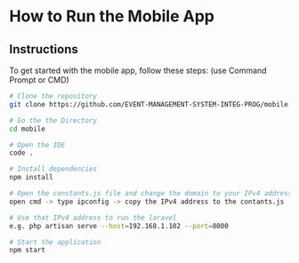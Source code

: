 # How to Run the Mobile App

## Instructions

To get started with the mobile app, follow these steps: (use Command Prompt or CMD)

```sh
# Clone the repository
git clone https://github.com/EVENT-MANAGEMENT-SYSTEM-INTEG-PROG/mobile.git

# Go the the Directory
cd mobile

# Open the IDE
code .

# Install dependencies
npm install

# Open the constants.js file and change the domain to your IPv4 address
open cmd -> type ipconfig -> copy the IPv4 address to the contants.js

# Use that IPv4 address to run the laravel
e.g. php artisan serve --host=192.168.1.102 --port=8000

# Start the application
npm start
